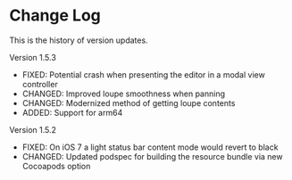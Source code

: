 Change Log
==========

This is the history of version updates.

Version 1.5.3

- FIXED: Potential crash when presenting the editor in a modal view controller
- CHANGED: Improved loupe smoothness when panning
- CHANGED: Modernized method of getting loupe contents
- ADDED: Support for arm64

Version 1.5.2

- FIXED: On iOS 7 a light status bar content mode would revert to black
- CHANGED: Updated podspec for building the resource bundle via new Cocoapods option

